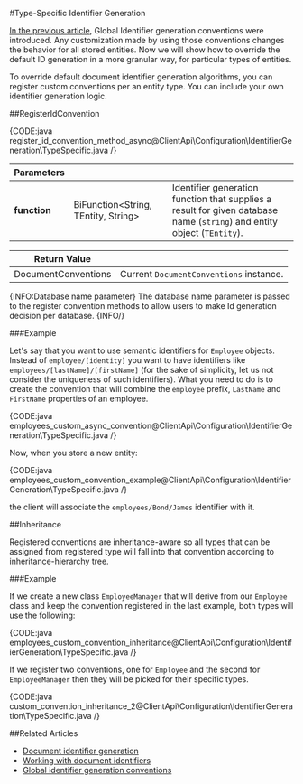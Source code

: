 #Type-Specific Identifier Generation

[In the previous article](../../../client-api/configuration/identifier-generation/global), Global Identifier generation conventions were introduced. Any customization made by using those conventions changes the behavior for all stored entities.
Now we will show how to override the default ID generation in a more granular way, for particular types of entities.

To override default document identifier generation algorithms, you can register custom conventions per an entity type. You can include your own identifier generation logic.

##RegisterIdConvention

{CODE:java register_id_convention_method_async@ClientApi\Configuration\IdentifierGeneration\TypeSpecific.java /}

| Parameters | | |
| ------------- | ------------- | ----- | 
| **function** | BiFunction&lt;String, TEntity, String&gt; | Identifier generation function that supplies a result for given database name (`string`) and entity object (`TEntity`). |

| Return Value | |
| ------------- | ----- |
| DocumentConventions | Current `DocumentConventions` instance. |

{INFO:Database name parameter}
The database name parameter is passed to the register convention methods to allow users to make Id generation decision per database.
{INFO/}

###Example

Let's say that you want to use semantic identifiers for `Employee` objects. Instead of `employee/[identity]` you want to have identifiers like `employees/[lastName]/[firstName]`
(for the sake of simplicity, let us not consider the uniqueness of such identifiers). What you need to do is to create the convention that will combine the `employee` prefix, `LastName` and `FirstName` properties of an employee.

{CODE:java employees_custom_async_convention@ClientApi\Configuration\IdentifierGeneration\TypeSpecific.java /}

Now, when you store a new entity:

{CODE:java employees_custom_convention_example@ClientApi\Configuration\IdentifierGeneration\TypeSpecific.java /}

the client will associate the `employees/Bond/James` identifier with it.

##Inheritance

Registered conventions are inheritance-aware so all types that can be assigned from registered type will fall into that convention according to inheritance-hierarchy tree.

###Example

If we create a new class `EmployeeManager` that will derive from our `Employee` class and keep the convention registered in the last example, both types will use the following:

{CODE:java employees_custom_convention_inheritance@ClientApi\Configuration\IdentifierGeneration\TypeSpecific.java /}

If we register two conventions, one for `Employee` and the second for `EmployeeManager` then they will be picked for their specific types.

{CODE:java custom_convention_inheritance_2@ClientApi\Configuration\IdentifierGeneration\TypeSpecific.java /}

##Related Articles

- [Document identifier generation](../../../server/kb/document-identifier-generation)
- [Working with document identifiers](../../../client-api/document-identifiers/working-with-document-identifiers)
- [Global identifier generation conventions](../../../client-api/configuration/identifier-generation/global)
